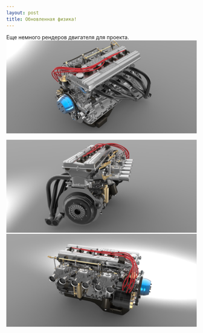 ```yaml
---
layout: post
title: Обновленная физика!
---
```


Еще немного рендеров двигателя для проекта.
<img src="/images/news/2017-2-12/MauqAMbl7fA.jpg">

<img src="/images/news/2017-2-12/Mr5Kbi__9as.jpg">
<img src="/images/news/2017-2-12/sjyQ76Hce8o.jpg">